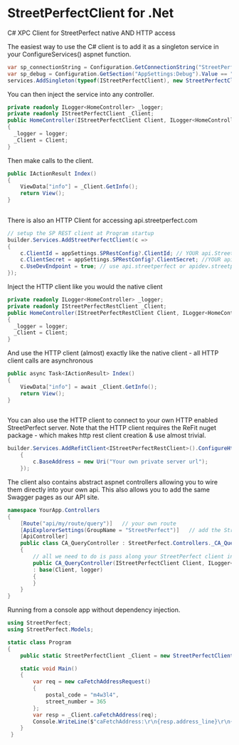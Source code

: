# StreetPerfectClient for .Net
C# XPC Client for StreetPerfect native AND HTTP access

The easiest way to use the C# client is to add it as a singleton service in your ConfigureServices() aspnet function.

```C#
var sp_connectionString = Configuration.GetConnectionString("StreetPerfectServer");
var sp_debug = Configuration.GetSection("AppSettings:Debug").Value == "True";
services.AddSingleton(typeof(IStreetPerfectClient), new StreetPerfectClient(sp_connectionString, sp_debug));
```

You can then inject the service into any controller.

```C#
private readonly ILogger<HomeController> _logger;
private readonly IStreetPerfectClient _Client;
public HomeController(IStreetPerfectClient Client, ILogger<HomeController> logger)
{
  _logger = logger;
  _Client = Client;
}
```

Then make calls to the client.

```C#
public IActionResult Index()
{
    ViewData["info"] = _Client.GetInfo();
    return View();
}
       
```

There is also an HTTP Client for accessing api.streetperfect.com

```C#
// setup the SP REST client at Program startup
builder.Services.AddStreetPerfectClient(c =>
{
	c.ClientId = appSettings.SPRestConfig?.ClientId; // YOUR api.StreetPerfect.com client ID
	c.ClientSecret = appSettings.SPRestConfig?.ClientSecret; //YOUR api.StreetPerfect.com API key
	c.UseDevEndpoint = true; // use api.streetperfect or apidev.streetperfect
});
```

Inject the HTTP client like you would the native client

```C#
private readonly ILogger<HomeController> _logger;
private readonly IStreetPerfectRestClient _Client;
public HomeController(IStreetPerfectRestClient Client, ILogger<HomeController> logger)
{
  _logger = logger;
  _Client = Client;
}
```
 
And use the HTTP client (almost) exactly like the native client - all HTTP client calls are asynchronous

```C#
public async Task<IActionResult> Index()
{
    ViewData["info"] = await _Client.GetInfo();
    return View();
}
       
```
 
You can also use the HTTP client to connect to your own HTTP enabled StreetPerfect server.
Note that the HTTP client requires the ReFit nuget package - which makes http rest client creation & use almost trivial.

```C#
builder.Services.AddRefitClient<IStreetPerfectRestClient>().ConfigureHttpClient(c =>
	{
		c.BaseAddress = new Uri("Your own private server url");
	});
```
 
 
 
 The client also contains abstract aspnet controllers allowing you to wire them directly into your own api. This also allows you to add the same Swagger pages as our API site.
 
```C#
namespace YourApp.Controllers
{
    [Route("api/my/route/query")]   // your own route
    [ApiExplorerSettings(GroupName = "StreetPerfect")]   // add the StreetPerfect documentation to your own swagger page
    [ApiController]
    public class CA_QueryController : StreetPerfect.Controllers._CA_QueryController
	{
        // all we need to do is pass along your StreetPerfect client instance and a logger
        public CA_QueryController(IStreetPerfectClient Client, ILogger<StreetPerfect.Controllers._CA_QueryController> logger)
        : base(Client, logger)
        {
        }
    }
}
```

Running from a console app without dependency injection.

```C#
using StreetPerfect;
using StreetPerfect.Models;

static class Program
{
    public static StreetPerfectClient _Client = new StreetPerfectClient(StreetPerfectClient.defaulConnectionString, false);

    static void Main()
    {
        var req = new caFetchAddressRequest()
        {
            postal_code = "m4w3l4",
            street_number = 365
        };
        var resp = _Client.caFetchAddress(req);
        Console.WriteLine($"caFetchAddress:\r\n{resp.address_line}\r\n{resp.city}, {resp.province}  {resp.postal_code}");
    }
 }
```

